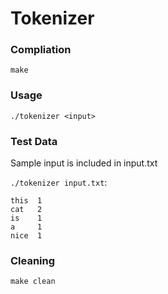 # Tokenizer #

### Compliation ###
`make`

### Usage ###
`./tokenizer <input>`

### Test Data ###
Sample input is included in input.txt

`./tokenizer input.txt`:  
```
this  1
cat   2
is    1
a     1
nice  1

```


### Cleaning ###
`make clean`
